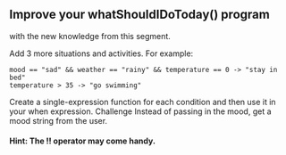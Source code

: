 ## Improve your whatShouldIDoToday() program
 with the new knowledge from this segment.

Add 3 more situations and activities. 
For example:

````
mood == "sad" && weather == "rainy" && temperature == 0 -> "stay in bed"
temperature > 35 -> "go swimming"
````

Create a single-expression function for each condition and then use it in your when expression.
Challenge
Instead of passing in the mood, get a mood string from the user.

#### Hint: The !! operator may come handy.
